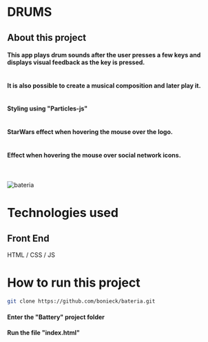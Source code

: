 # DRUMS

## About this project

  #### This app plays drum sounds after the user presses a few keys and displays visual feedback as the key is pressed.</br></br>
  #### It is also possible to create a musical composition and later play it.</br></br>
  #### Styling using "Particles-js"</br></br>
  #### StarWars effect when hovering the mouse over the logo.</br></br>
  #### Effect when hovering the mouse over social network icons.</br></br></br>
 ![bateria](https://user-images.githubusercontent.com/38622239/205463815-6ec3129b-409a-45a3-b348-c1c8da31b602.png)

# Technologies used

## Front End

HTML / CSS / JS

# How to run this project

```bash
git clone https://github.com/bonieck/bateria.git
```

#### Enter the "Battery" project folder

#### Run the file "index.html"
